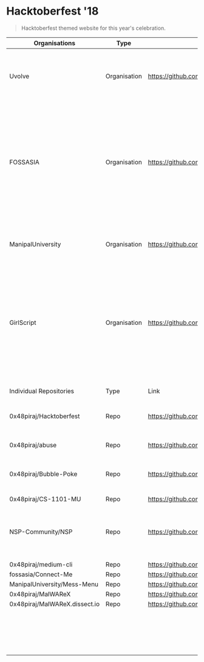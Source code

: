 # Hacktoberfest '18

> Hacktoberfest themed website for this year's celebration.


| Organisations                 | Type         | Link                                             | Description |
|-------------------------------|--------------|--------------------------------------------------|-------------|
| Uvolve                        | Organisation | https://github.com/Uvolve                        |  Upgrade and Evolve:  Uvolve is an organization which is oriented to open-source high tech projects. |
| FOSSASIA                      | Organisation | https://github.com/FOSSASIA                      | FOSSASIA is a non-profit organization supporting developers and makers of Free and Open Source technologies. Their aim is to develop and adapt open technologies for social change. Official website: http://fossasia.org |
| ManipalUniversity             | Organisation | https://github.com/ManipalUniversity             | Official Manipal Organization for Open Source College, Academic and Hobby Projects. |
| GirlScript                    | Organisation | https://github.com/GirlScriptSummerOfCode        | GirlScript is the fastest growing tech-community in India. It is a non-profit project brought to you by GirlScript Foundation to help beginners in technology. Girlscript Summer Of Code is a 3-month long open source project. |
|                               |              |                                                  |             |
|                               |              |                                                  |             |
|                               |              |                                                  |             |
|                               |              |                                                  |             |
| Individual Repositories       | Type         | Link                                             | Description |
| 0x48piraj/Hacktoberfest       | Repo         | https://github.com/0x48piraj/Hacktoberfest       | A list of repositories  contributed to in Hacktoberfest of 2017            |
| 0x48piraj/abuse               | Repo         | https://github.com/0x48piraj/abuse               | World's first profanity library            |
| 0x48piraj/Bubble-Poke         | Repo         | https://github.com/0x48piraj/Bubble-Poke         | Bubble poke: Poke the bubbles. A JavaScript game written in 11 lines of code.         |
| 0x48piraj/CS-1101-MU          | Repo         | https://github.com/0x48piraj/CS-1101-MU          |             |
| NSP-Community/NSP             | Repo         | https://github.com/NSP-Community/NSP             | NSP (Network of Skilled People) is a Social Network that brings engineer's from all fields together to collaborate. |
| 0x48piraj/medium-cli          | Repo         | https://github.com/0x48piraj/medium-cli          |             |
| fossasia/Connect-Me           | Repo         | https://github.com/fossasia/Connect-Me           |             |
| ManipalUniversity/Mess-Menu   | Repo         | https://github.com/ManipalUniversity/Mess-Menu   |             |
| 0x48piraj/MalWAReX            | Repo         | https://github.com/0x48piraj/MalWAReX            |             |
| 0x48piraj/MalWAReX.dissect.io | Repo         | https://github.com/0x48piraj/MalWAReX.dissect.io |             |
|                               |              |                                                  |             |
|                               |              |                                                  |             |
|                               |              |                                                  |             |
|                               |              |                                                  |             |
|                               |              |                                                  |             |
|                               |              |                                                  |             |
|                               |              |                                                  |             |
|                               |              |                                                  |             |
|                               |              |                                                  |             |
|                               |              |                                                  |             |
|                               |              |                                                  |             |
|                               |              |                                                  |             |
|                               |              |                                                  |             |
|                               |              |                                                  |             |
|                               |              |                                                  |             |
|                               |              |                                                  |             |
|                               |              |                                                  |             |
|                               |              |                                                  |             |
|                               |              |                                                  |             |
|                               |              |                                                  |             |
